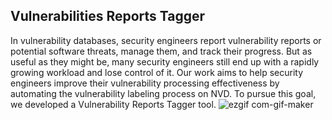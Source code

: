 ## Vulnerabilities Reports Tagger
In vulnerability databases, security engineers report vulnerability reports or potential software threats, manage them, and track their progress. But as useful as they might be, many security engineers still end up with a rapidly growing workload and lose control of it. Our work aims to help security engineers improve their vulnerability processing effectiveness by automating the vulnerability labeling process on NVD. To pursue this goal, we developed a Vulnerability Reports Tagger tool. 
![ezgif com-gif-maker](https://user-images.githubusercontent.com/60845044/202489111-10b71763-2d87-4519-a7b3-de210be38d74.gif)
